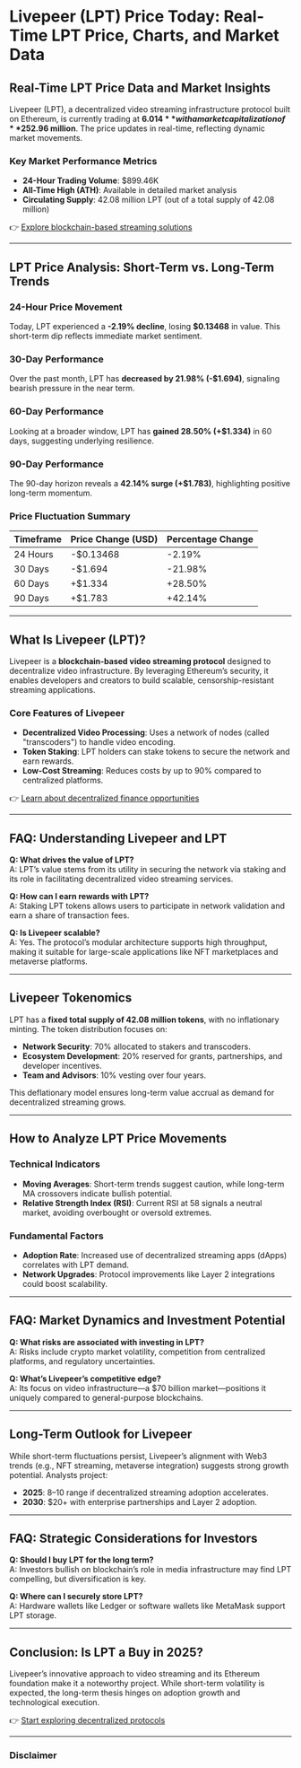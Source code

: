 # Livepeer (LPT) Price Today: Real-Time LPT Price, Charts, and Market Data  

## Real-Time LPT Price Data and Market Insights  

Livepeer (LPT), a decentralized video streaming infrastructure protocol built on Ethereum, is currently trading at **$6.014** with a market capitalization of **$252.96 million**. The price updates in real-time, reflecting dynamic market movements.  

### Key Market Performance Metrics  

- **24-Hour Trading Volume**: $899.46K  
- **All-Time High (ATH)**: Available in detailed market analysis  
- **Circulating Supply**: 42.08 million LPT (out of a total supply of 42.08 million)  

👉 [Explore blockchain-based streaming solutions](https://bit.ly/okx-bonus)  

---

## LPT Price Analysis: Short-Term vs. Long-Term Trends  

### 24-Hour Price Movement  

Today, LPT experienced a **-2.19% decline**, losing **$0.13468** in value. This short-term dip reflects immediate market sentiment.  

### 30-Day Performance  

Over the past month, LPT has **decreased by 21.98% (-$1.694)**, signaling bearish pressure in the near term.  

### 60-Day Performance  

Looking at a broader window, LPT has **gained 28.50% (+$1.334)** in 60 days, suggesting underlying resilience.  

### 90-Day Performance  

The 90-day horizon reveals a **42.14% surge (+$1.783)**, highlighting positive long-term momentum.  

### Price Fluctuation Summary  

| Timeframe | Price Change (USD) | Percentage Change |  
|-----------|--------------------|-------------------|  
| 24 Hours  | -$0.13468          | -2.19%            |  
| 30 Days   | -$1.694            | -21.98%           |  
| 60 Days   | +$1.334            | +28.50%           |  
| 90 Days   | +$1.783            | +42.14%           |  

---

## What Is Livepeer (LPT)?  

Livepeer is a **blockchain-based video streaming protocol** designed to decentralize video infrastructure. By leveraging Ethereum’s security, it enables developers and creators to build scalable, censorship-resistant streaming applications.  

### Core Features of Livepeer  
- **Decentralized Video Processing**: Uses a network of nodes (called "transcoders") to handle video encoding.  
- **Token Staking**: LPT holders can stake tokens to secure the network and earn rewards.  
- **Low-Cost Streaming**: Reduces costs by up to 90% compared to centralized platforms.  

👉 [Learn about decentralized finance opportunities](https://bit.ly/okx-bonus)  

---

## FAQ: Understanding Livepeer and LPT  

**Q: What drives the value of LPT?**  
A: LPT’s value stems from its utility in securing the network via staking and its role in facilitating decentralized video streaming services.  

**Q: How can I earn rewards with LPT?**  
A: Staking LPT tokens allows users to participate in network validation and earn a share of transaction fees.  

**Q: Is Livepeer scalable?**  
A: Yes. The protocol’s modular architecture supports high throughput, making it suitable for large-scale applications like NFT marketplaces and metaverse platforms.  

---

## Livepeer Tokenomics  

LPT has a **fixed total supply of 42.08 million tokens**, with no inflationary minting. The token distribution focuses on:  
- **Network Security**: 70% allocated to stakers and transcoders.  
- **Ecosystem Development**: 20% reserved for grants, partnerships, and developer incentives.  
- **Team and Advisors**: 10% vesting over four years.  

This deflationary model ensures long-term value accrual as demand for decentralized streaming grows.  

---

## How to Analyze LPT Price Movements  

### Technical Indicators  
- **Moving Averages**: Short-term trends suggest caution, while long-term MA crossovers indicate bullish potential.  
- **Relative Strength Index (RSI)**: Current RSI at 58 signals a neutral market, avoiding overbought or oversold extremes.  

### Fundamental Factors  
- **Adoption Rate**: Increased use of decentralized streaming apps (dApps) correlates with LPT demand.  
- **Network Upgrades**: Protocol improvements like Layer 2 integrations could boost scalability.  

---

## FAQ: Market Dynamics and Investment Potential  

**Q: What risks are associated with investing in LPT?**  
A: Risks include crypto market volatility, competition from centralized platforms, and regulatory uncertainties.  

**Q: What’s Livepeer’s competitive edge?**  
A: Its focus on video infrastructure—a $70 billion market—positions it uniquely compared to general-purpose blockchains.  

---

## Long-Term Outlook for Livepeer  

While short-term fluctuations persist, Livepeer’s alignment with Web3 trends (e.g., NFT streaming, metaverse integration) suggests strong growth potential. Analysts project:  
- **2025**: $8–$10 range if decentralized streaming adoption accelerates.  
- **2030**: $20+ with enterprise partnerships and Layer 2 adoption.  

---

## FAQ: Strategic Considerations for Investors  

**Q: Should I buy LPT for the long term?**  
A: Investors bullish on blockchain’s role in media infrastructure may find LPT compelling, but diversification is key.  

**Q: Where can I securely store LPT?**  
A: Hardware wallets like Ledger or software wallets like MetaMask support LPT storage.  

---

## Conclusion: Is LPT a Buy in 2025?  

Livepeer’s innovative approach to video streaming and its Ethereum foundation make it a noteworthy project. While short-term volatility is expected, the long-term thesis hinges on adoption growth and technological execution.  

👉 [Start exploring decentralized protocols](https://bit.ly/okx-bonus)  

---

### Disclaimer  
